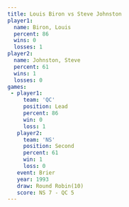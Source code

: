 ```yaml
---
title: Louis Biron vs Steve Johnston
player1:               
  name: Biron, Louis   
  percent: 86          
  wins: 0              
  losses: 1            
player2:               
  name: Johnston, Steve
  percent: 61          
  wins: 1              
  losses: 0            
games:
 - player1:        
     team: 'QC'    
     position: Lead
     percent: 86   
     win: 0        
     loss: 1       
   player2:          
     team: 'NS'      
     position: Second
     percent: 61     
     win: 1          
     loss: 0         
   event: Brier         
   year: 1993           
   draw: Round Robin(10)
   score: NS 7 - QC 5   
---
```

